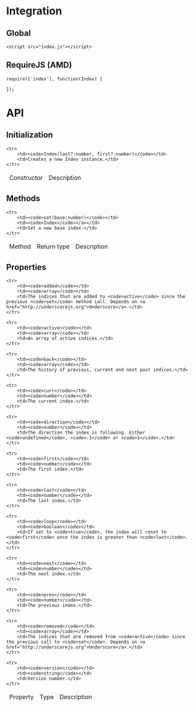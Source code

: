 <h1>Integration</h1>

<h2>Global</h2>

<pre><code>&lt;script src=&quot;index.js&quot;&gt;&lt;/script&gt;</code></pre>

<h2>RequireJS (AMD)</h2>

<pre><code>require(['index'], function(Index) {

});</code></pre>

<h1>API</h1>

<h2>Initialization</h2>

<table>
	<thead>
		<tr>
			<td>Constructor</td>
			<td>Description</td>
		</tr>
	</thead>
	
	<tr>
		<td><code>Index(last?:number, first?:number)</code></td>
		<td>Creates a new Index instance.</td>
	</tr>
</table>

<h2>Methods</h2>

<table>
	<thead>
		<tr>
			<td>Method</td>
			<td>Return type</td>
			<td>Description</td>
		</tr>
	</thead>
	
	<tr>
		<td><code>set(base:number)</code></td>
		<td><code>Index</code></a></td>
		<td>Set a new base index.</td>
	</tr>
</table>

<h2>Properties</h2>

<table>
	<thead>
		<tr>
			<td>Property</td>
			<td>Type</td>
			<td>Description</td>
		</tr>
	</thead>
	
	<tr>
		<td><code>added</code></td>
		<td><code>array</code></td>
		<td>The indices that are added to <code>active</code> since the previous <code>set</code> method call. Depends on <a href="http://underscorejs.org">Underscore</a>.</td>
	</tr>
				
	<tr>
		<td><code>active</code></td>
		<td><code>array</code></td>
		<td>An array of active indices.</td>
	</tr>
	
	<tr>
		<td><code>back</code></td>
		<td><code>array</code></td>
		<td>The history of previous, current and next past indices.</td>
	</tr>
						
	<tr>
		<td><code>curr</code></td>
		<td><code>number</code></td>
		<td>The current index.</td>
	</tr>
	
	<tr>
		<td><code>direction</code></td>
		<td><code>number</code></td>
		<td>The direction the index is following. Either <code>undefined</code>, <code>-1</code> or <code>1</code>.</td>
	</tr>
						
	<tr>
		<td><code>first</code></td>
		<td><code>number</code></td>
		<td>The first index.</td>
	</tr>
						
	<tr>
		<td><code>last</code></td>
		<td><code>number</code></td>
		<td>The last index.</td>
	</tr>
						
	<tr>
		<td><code>loop</code></td>
		<td><code>boolean</code></td>
		<td>If set to <code>true</code>, the index will reset to <code>first</code> once the index is greater than <code>last</code>.</td>
	</tr>
	
	<tr>
		<td><code>next</code></td>
		<td><code>number</code></td>
		<td>The next index.</td>
	</tr>
	
	<tr>
		<td><code>prev</code></td>
		<td><code>number</code></td>
		<td>The previous index.</td>
	</tr>
	
	<tr>
		<td><code>removed</code></td>
		<td><code>array</code></td>
		<td>The indices that are removed from <code>active</code> since the previous call to <code>set</code>. Depends on <a href="http://underscorejs.org">Underscore</a>.</td>
	</tr>
	
	<tr>
		<td><code>version</code></td>
		<td><code>string</code></td>
		<td>Version number.</td>
	</tr>
</table>
